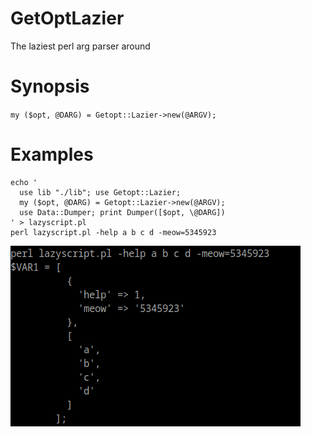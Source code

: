 # GetOptLazier
The laziest perl arg parser around

# Synopsis

`my ($opt, @DARG) = Getopt::Lazier->new(@ARGV);`

# Examples

```
echo '
  use lib "./lib"; use Getopt::Lazier; 
  my ($opt, @DARG) = Getopt::Lazier->new(@ARGV); 
  use Data::Dumper; print Dumper([$opt, \@DARG])
' > lazyscript.pl
perl lazyscript.pl -help a b c d -meow=5345923
```

![demo](img/202407191825GetoptLazier.png)
